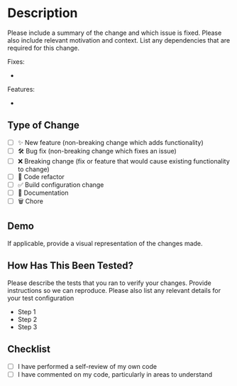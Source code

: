 # Description

Please include a summary of the change and which issue is fixed. Please also include relevant motivation and context. List any dependencies that are required for this change.

Fixes:

-

Features:

-

## Type of Change

<!-- Put an `x` in all the boxes that apply: -->

- [ ] ✨ New feature (non-breaking change which adds functionality)
- [ ] 🛠️ Bug fix (non-breaking change which fixes an issue)
- [ ] ❌ Breaking change (fix or feature that would cause existing functionality to change)
- [ ] 🧹 Code refactor
- [ ] ✅ Build configuration change
- [ ] 📝 Documentation
- [ ] 🗑️ Chore

## Demo

If applicable, provide a visual representation of the changes made.

## How Has This Been Tested?

Please describe the tests that you ran to verify your changes. Provide instructions so we can reproduce. Please also list any relevant details for your test configuration

- Step 1
- Step 2
- Step 3

## Checklist

- [ ] I have performed a self-review of my own code
- [ ] I have commented on my code, particularly in areas to understand
